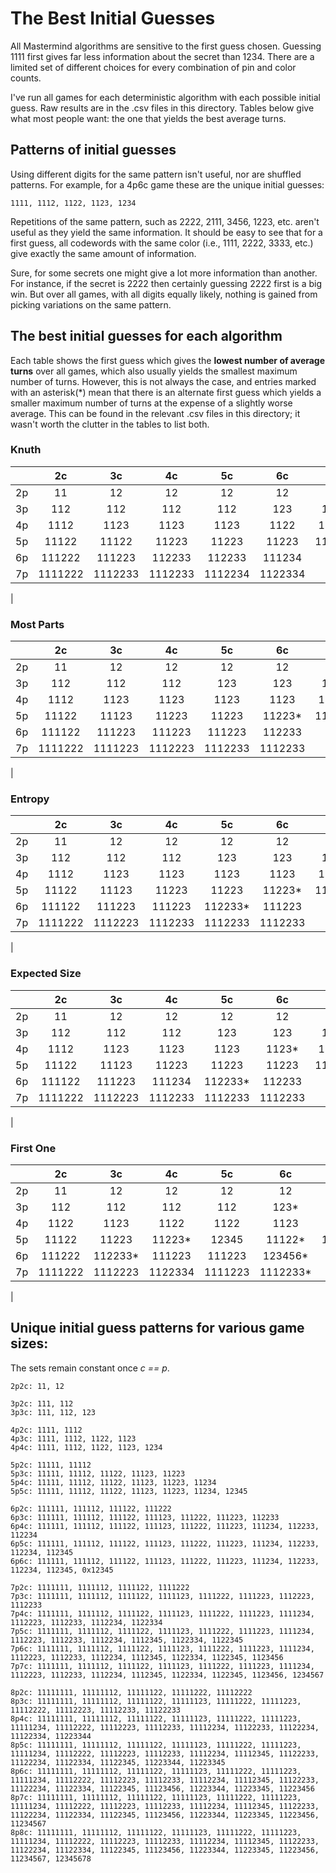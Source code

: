 # The Best Initial Guesses

All Mastermind algorithms are sensitive to the first guess chosen. Guessing 1111 first gives far less information about
the secret than 1234. There are a limited set of different choices for every combination of pin and color counts. 

I've run all games for each deterministic algorithm with each possible initial guess. Raw results are in the .csv files in this 
directory. Tables below give what most people want: the one that yields the best average turns.

## Patterns of initial guesses

Using different digits for the same pattern isn't useful, nor are shuffled patterns. For example, for a 4p6c game 
these are the unique initial guesses:

    1111, 1112, 1122, 1123, 1234

Repetitions of the same pattern, such as 2222, 2111, 3456, 1223, etc. aren't useful as they yield the same information.
It should be easy to see that for a first guess, all codewords with the same color (i.e., 1111, 2222, 3333, etc.) give
exactly the same amount of information. 

Sure, for some secrets one might give a lot more information than another. For instance, if the secret is 2222 then
certainly guessing 2222 first is a big win. But over all games, with all digits equally likely, nothing is gained from
picking variations on the same pattern.

## The best initial guesses for each algorithm

Each table shows the first guess which gives the **lowest number of average turns** over all games, which also
usually yields the smallest maximum number of turns. However, this is not always the case, and entries marked with
an asterisk(*) mean that there is an alternate first guess which yields a smaller maximum number of turns at the expense
of a slightly worse average. This can be found in the relevant .csv files in this directory; it wasn't worth the clutter
in the tables to list both.

### Knuth

| |2c|3c|4c|5c|6c|7c|8c|9c|10c|11c|12c|13c|14c|15c|
|:---:|:---:|:---:|:---:|:---:|:---:|:---:|:---:|:---:|:---:|:---:|:---:|:---:|:---:|:---:|
|2p|11|12|12|12|12|12|12|12|12|12|12|12|12|12|
|3p|112|112|112|112|123|123|123|123|123|123|123|123|123|123|
|4p|1112|1123|1123|1123|1122|1234|1234|1234|1234|1234|1234|1234|1234|1234*|
|5p|11122|11122|11223|11223|11223|11223|11223|11234|12345|12345|12345|
|6p|111222|111223|112233|112233|111234|
|7p|1111222|1112233|1112233|1112234|1122334|
|

### Most Parts

| |2c|3c|4c|5c|6c|7c|8c|9c|10c|11c|12c|13c|14c|15c|
|:---:|:---:|:---:|:---:|:---:|:---:|:---:|:---:|:---:|:---:|:---:|:---:|:---:|:---:|:---:|
|2p|11|12|12|12|12|12|12|12|12|12|12|12|12|12|
|3p|112|112|112|123|123|123|123|123|123|123|123|123|123|123|
|4p|1112|1123|1123|1123|1123|1123|1234|1234|1234|1234*|1234|1234|1234|1234|
|5p|11122|11123|11223|11223|11223*|11223|11223|11234|11234|11234|11234|
|6p|111122|111223|111223|111223|112233|
|7p|1111222|1111223|1112223|1112233|1112233|
|

### Entropy

| |2c|3c|4c|5c|6c|7c|8c|9c|10c|11c|12c|13c|14c|15c|
|:---:|:---:|:---:|:---:|:---:|:---:|:---:|:---:|:---:|:---:|:---:|:---:|:---:|:---:|:---:|
|2p|11|12|12|12|12|12|12|12|12|12|12|12|12|12|
|3p|112|112|112|123|123|123|123|123|123|123|123|123|123|123|
|4p|1112|1123|1123|1123|1123|1123|1234|1234|1234|1234|1234|1234|1234|1234|
|5p|11122|11123|11223|11223|11223*|11223|11223|11234|11234|11234|11234|
|6p|111122|111223|111223|112233*|111223|
|7p|1111222|1112223|1112233|1112233|1112233|
|

### Expected Size

| |2c|3c|4c|5c|6c|7c|8c|9c|10c|11c|12c|13c|14c|15c|
|:---:|:---:|:---:|:---:|:---:|:---:|:---:|:---:|:---:|:---:|:---:|:---:|:---:|:---:|:---:|
|2p|11|12|12|12|12|12|12|12|12|12|12|12|12|12|
|3p|112|112|112|123|123|123|123|123|123|123|123|123|123|123|
|4p|1112|1123|1123|1123|1123*|1234|1234|1234|1234*|1234|1234|1234|1234|1234|
|5p|11122|11123|11223|11223|11223|11223|11223|11234|11234|11223|11234|
|6p|111122|111223|111234|112233*|112233|
|7p|1111222|1112223|1112233|1112233|1112233|
|

### First One

| |2c|3c|4c|5c|6c|7c|8c|9c|10c|11c|12c|13c|14c|15c|
|:---:|:---:|:---:|:---:|:---:|:---:|:---:|:---:|:---:|:---:|:---:|:---:|:---:|:---:|:---:|
|2p|11|12|12|12|12|12|12|12|12|12|12|12|12|12|
|3p|112|112|112|112|123*|123*|123*|123*|123*|123*|123*|123*|123*|123*|
|4p|1122|1123|1122|1122|1123|1123|1123|1123|1234*|1234*|1234*|1234*|1234*|1234*|
|5p|11122|11223|11223*|12345|11122*|11223*|11223*|11234|11234|12345*|12345*|
|6p|111222|112233*|111223|111223|123456*|
|7p|1111222|1112223|1122334|1111223|1112233*|
|

## Unique initial guess patterns for various game sizes:

The sets remain constant once *c == p*.

````
2p2c: 11, 12

3p2c: 111, 112
3p3c: 111, 112, 123

4p2c: 1111, 1112
4p3c: 1111, 1112, 1122, 1123
4p4c: 1111, 1112, 1122, 1123, 1234

5p2c: 11111, 11112
5p3c: 11111, 11112, 11122, 11123, 11223
5p4c: 11111, 11112, 11122, 11123, 11223, 11234
5p5c: 11111, 11112, 11122, 11123, 11223, 11234, 12345

6p2c: 111111, 111112, 111122, 111222
6p3c: 111111, 111112, 111122, 111123, 111222, 111223, 112233
6p4c: 111111, 111112, 111122, 111123, 111222, 111223, 111234, 112233, 112234
6p5c: 111111, 111112, 111122, 111123, 111222, 111223, 111234, 112233, 112234, 112345
6p6c: 111111, 111112, 111122, 111123, 111222, 111223, 111234, 112233, 112234, 112345, 0x12345

7p2c: 1111111, 1111112, 1111122, 1111222  
7p3c: 1111111, 1111112, 1111122, 1111123, 1111222, 1111223, 1112223, 1112233
7p4c: 1111111, 1111112, 1111122, 1111123, 1111222, 1111223, 1111234, 1112223, 1112233, 1112234, 1122334
7p5c: 1111111, 1111112, 1111122, 1111123, 1111222, 1111223, 1111234, 1112223, 1112233, 1112234, 1112345, 1122334, 1122345
7p6c: 1111111, 1111112, 1111122, 1111123, 1111222, 1111223, 1111234, 1112223, 1112233, 1112234, 1112345, 1122334, 1122345, 1123456
7p7c: 1111111, 1111112, 1111122, 1111123, 1111222, 1111223, 1111234, 1112223, 1112233, 1112234, 1112345, 1122334, 1122345, 1123456, 1234567
 
8p2c: 11111111, 11111112, 11111122, 11111222, 11112222
8p3c: 11111111, 11111112, 11111122, 11111123, 11111222, 11111223, 11112222, 11112223, 11112233, 11122233
8p4c: 11111111, 11111112, 11111122, 11111123, 11111222, 11111223, 11111234, 11112222, 11112223, 11112233, 11112234, 11122233, 11122234, 11122334, 11223344
8p5c: 11111111, 11111112, 11111122, 11111123, 11111222, 11111223, 11111234, 11112222, 11112223, 11112233, 11112234, 11112345, 11122233, 11122234, 11122334, 11122345, 11223344, 11223345
8p6c: 11111111, 11111112, 11111122, 11111123, 11111222, 11111223, 11111234, 11112222, 11112223, 11112233, 11112234, 11112345, 11122233, 11122234, 11122334, 11122345, 11123456, 11223344, 11223345, 11223456
8p7c: 11111111, 11111112, 11111122, 11111123, 11111222, 11111223, 11111234, 11112222, 11112223, 11112233, 11112234, 11112345, 11122233, 11122234, 11122334, 11122345, 11123456, 11223344, 11223345, 11223456, 11234567
8p8c: 11111111, 11111112, 11111122, 11111123, 11111222, 11111223, 11111234, 11112222, 11112223, 11112233, 11112234, 11112345, 11122233, 11122234, 11122334, 11122345, 11123456, 11223344, 11223345, 11223456, 11234567, 12345678 
````


